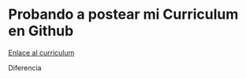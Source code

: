 # Probando a postear mi Curriculum en Github
[Enlace al curriculum](https://deividu44.github.io/curriculumPrueba/)

Diferencia
